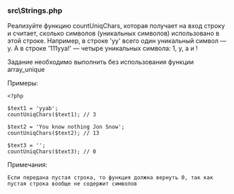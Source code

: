 ### src\Strings.php

Реализуйте функцию countUniqChars, которая получает на вход строку и считает, сколько символов (уникальных символов)
использовано в этой строке. Например, в строке 'yy' всего один уникальный символ — y. А в строке '111yya!' — четыре
уникальных символа: 1, y, a и !

Задание необходимо выполнить без использования функции array_unique

Примеры:

    <?php
    
    $text1 = 'yyab';
    countUniqChars($text1); // 3
    
    $text2 = 'You know nothing Jon Snow';
    countUniqChars($text2); // 13
    
    $text3 = '';
    countUniqChars($text3); // 0

Примечания:

    Если передана пустая строка, то функция должна вернуть 0, так как пустая строка вообще не содержит символов